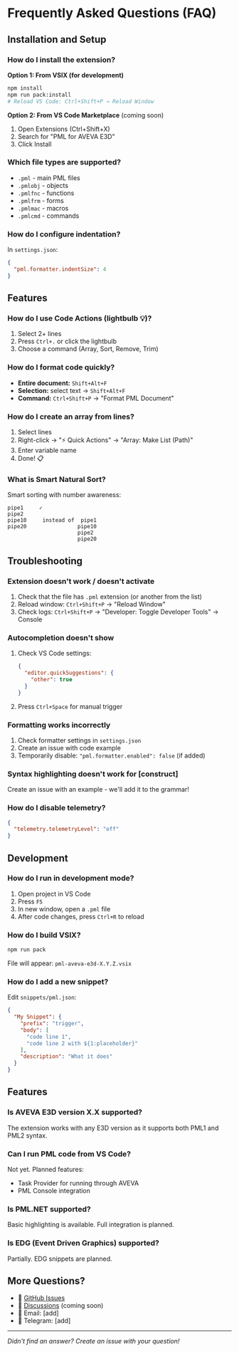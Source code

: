 # Frequently Asked Questions (FAQ)

## Installation and Setup

### How do I install the extension?

**Option 1: From VSIX (for development)**
```bash
npm install
npm run pack:install
# Reload VS Code: Ctrl+Shift+P → Reload Window
```

**Option 2: From VS Code Marketplace** (coming soon)
1. Open Extensions (Ctrl+Shift+X)
2. Search for "PML for AVEVA E3D"
3. Click Install

### Which file types are supported?

- `.pml` - main PML files
- `.pmlobj` - objects
- `.pmlfnc` - functions
- `.pmlfrm` - forms
- `.pmlmac` - macros
- `.pmlcmd` - commands

### How do I configure indentation?

In `settings.json`:
```json
{
  "pml.formatter.indentSize": 4
}
```

## Features

### How do I use Code Actions (lightbulb 💡)?

1. Select 2+ lines
2. Press `Ctrl+.` or click the lightbulb
3. Choose a command (Array, Sort, Remove, Trim)

### How do I format code quickly?

- **Entire document:** `Shift+Alt+F`
- **Selection:** select text → `Shift+Alt+F`
- **Command:** `Ctrl+Shift+P` → "Format PML Document"

### How do I create an array from lines?

1. Select lines
2. Right-click → "⚡ Quick Actions" → "Array: Make List (Path)"
3. Enter variable name
4. Done! 📋

### What is Smart Natural Sort?

Smart sorting with number awareness:
```
pipe1     ✓
pipe2      
pipe10     instead of  pipe1
pipe20                pipe10
                      pipe2
                      pipe20
```

## Troubleshooting

### Extension doesn't work / doesn't activate

1. Check that the file has `.pml` extension (or another from the list)
2. Reload window: `Ctrl+Shift+P` → "Reload Window"
3. Check logs: `Ctrl+Shift+P` → "Developer: Toggle Developer Tools" → Console

### Autocompletion doesn't show

1. Check VS Code settings:
   ```json
   {
     "editor.quickSuggestions": {
       "other": true
     }
   }
   ```
2. Press `Ctrl+Space` for manual trigger

### Formatting works incorrectly

1. Check formatter settings in `settings.json`
2. Create an issue with code example
3. Temporarily disable: `"pml.formatter.enabled": false` (if added)

### Syntax highlighting doesn't work for [construct]

Create an issue with an example - we'll add it to the grammar!

### How do I disable telemetry?

```json
{
  "telemetry.telemetryLevel": "off"
}
```

## Development

### How do I run in development mode?

1. Open project in VS Code
2. Press `F5`
3. In new window, open a `.pml` file
4. After code changes, press `Ctrl+R` to reload

### How do I build VSIX?

```bash
npm run pack
```

File will appear: `pml-aveva-e3d-X.Y.Z.vsix`

### How do I add a new snippet?

Edit `snippets/pml.json`:
```json
{
  "My Snippet": {
    "prefix": "trigger",
    "body": [
      "code line 1",
      "code line 2 with ${1:placeholder}"
    ],
    "description": "What it does"
  }
}
```

## Features

### Is AVEVA E3D version X.X supported?

The extension works with any E3D version as it supports both PML1 and PML2 syntax.

### Can I run PML code from VS Code?

Not yet. Planned features:
- Task Provider for running through AVEVA
- PML Console integration

### Is PML.NET supported?

Basic highlighting is available. Full integration is planned.

### Is EDG (Event Driven Graphics) supported?

Partially. EDG snippets are planned.

## More Questions?

- 🐛 [GitHub Issues](https://github.com/mikhalchankasm/vscode-pml-aveva-e3d/issues)
- 💬 [Discussions](https://github.com/mikhalchankasm/vscode-pml-aveva-e3d/discussions) (coming soon)
- 📧 Email: [add]
- 💬 Telegram: [add]

---

*Didn't find an answer? Create an issue with your question!*
